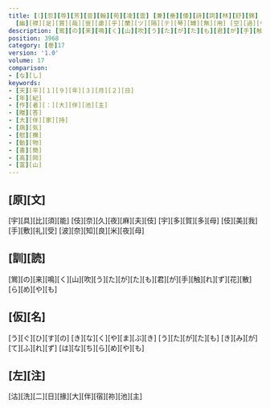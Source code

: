 ```yaml
---
title: [（][忽][辱][芳][音][翰][苑][凌][雲] [兼][垂][倭][詩][詞][林][舒][錦] [以][吟][以][詠][能][ニ][戀][緒][春][可][樂] [暮][春][風][景][最][可][怜] [紅][桃][灼][々][戯][蝶][廻][花][儛] [翠][柳][依][々][嬌][鴬][隠][葉][歌] [可][樂][哉] [淡][交][促][席][得][意][忘][言] [樂][矣][美][矣]
  [幽][襟][足][賞][哉][豈][慮][乎][蘭][ツ][隔][テ][琴][罇][無][用] [空][過][令][節][物][色][軽][人][乎] [所][怨][有][此][不][能]<[黙]><[已]> [俗][語][云][以][藤][續][錦] [聊][擬][談][咲][耳][）]
description: [鴬][の][来][鳴][く][山][吹][う][た][が][た][も][君][が][手][触][れ][ず][花][散][ら][め][や][も]
position: 3968
category: [巻]17
version: '1.0'
volume: 17
comparison:
- [な][し]
keywords:
- [天][平][１][９][年][３][月][２][日]
- [年][紀]
- [作][者][：][大][伴][池][主]
- [贈][答]
- [大][伴][家][持]
- [病][気]
- [慰][撫]
- [動][物]
- [書][簡]
- [高][岡]
- [富][山]
---
```


## [原][文]

[宇][具][比][須][能] [伎][奈][久][夜][麻][夫][伎] [宇][多][賀][多][母] [伎][美][我][手][敷][礼][受] [波][奈][知][良][米][夜][母]

## [訓][読]

[鴬][の][来][鳴][く][山][吹][う][た][が][た][も][君][が][手][触][れ][ず][花][散][ら][め][や][も]

## [仮][名]

[う][ぐ][ひ][す][の] [き][な][く][や][ま][ぶ][き] [う][た][が][た][も] [き][み][が][て][ふ][れ][ず] [は][な][ち][ら][め][や][も]

## [左][注]

[沽][洗][二][日][掾][大][伴][宿][祢][池][主]

